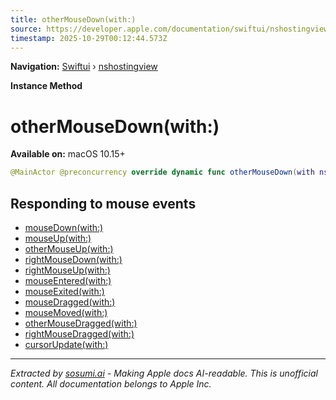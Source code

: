 ```yaml
---
title: otherMouseDown(with:)
source: https://developer.apple.com/documentation/swiftui/nshostingview/othermousedown(with:)
timestamp: 2025-10-29T00:12:44.573Z
---
```


**Navigation:** [Swiftui](/documentation/swiftui) › [nshostingview](/documentation/swiftui/nshostingview)

**Instance Method**

# otherMouseDown(with:)

**Available on:** macOS 10.15+

```swift
@MainActor @preconcurrency override dynamic func otherMouseDown(with nsEvent: NSEvent)
```

## Responding to mouse events

- [mouseDown(with:)](/documentation/swiftui/nshostingview/mousedown(with:))
- [mouseUp(with:)](/documentation/swiftui/nshostingview/mouseup(with:))
- [otherMouseUp(with:)](/documentation/swiftui/nshostingview/othermouseup(with:))
- [rightMouseDown(with:)](/documentation/swiftui/nshostingview/rightmousedown(with:))
- [rightMouseUp(with:)](/documentation/swiftui/nshostingview/rightmouseup(with:))
- [mouseEntered(with:)](/documentation/swiftui/nshostingview/mouseentered(with:))
- [mouseExited(with:)](/documentation/swiftui/nshostingview/mouseexited(with:))
- [mouseDragged(with:)](/documentation/swiftui/nshostingview/mousedragged(with:))
- [mouseMoved(with:)](/documentation/swiftui/nshostingview/mousemoved(with:))
- [otherMouseDragged(with:)](/documentation/swiftui/nshostingview/othermousedragged(with:))
- [rightMouseDragged(with:)](/documentation/swiftui/nshostingview/rightmousedragged(with:))
- [cursorUpdate(with:)](/documentation/swiftui/nshostingview/cursorupdate(with:))

---

*Extracted by [sosumi.ai](https://sosumi.ai) - Making Apple docs AI-readable.*
*This is unofficial content. All documentation belongs to Apple Inc.*

